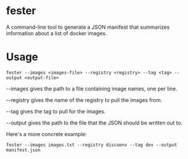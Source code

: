 # fester

A command-line tool to generate a JSON manifest that summarizes information about a list of
docker images.

# Usage

    fester --images <images-file> --registry <registry> --tag <tag> --output <output-file>

--images gives the path to a file containing image names, one per line.

--registry gives the name of the registry to pull the images from.

--tag gives the tag to pull for the images.

--output gives the path to the file that the JSON should be written out to.

Here's a more concrete example:

    fester --images images.txt --registry discoenv --tag dev --output manifest.json
